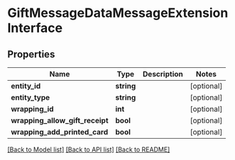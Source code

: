 # GiftMessageDataMessageExtensionInterface

## Properties
Name | Type | Description | Notes
------------ | ------------- | ------------- | -------------
**entity_id** | **string** |  | [optional] 
**entity_type** | **string** |  | [optional] 
**wrapping_id** | **int** |  | [optional] 
**wrapping_allow_gift_receipt** | **bool** |  | [optional] 
**wrapping_add_printed_card** | **bool** |  | [optional] 

[[Back to Model list]](../README.md#documentation-for-models) [[Back to API list]](../README.md#documentation-for-api-endpoints) [[Back to README]](../README.md)



